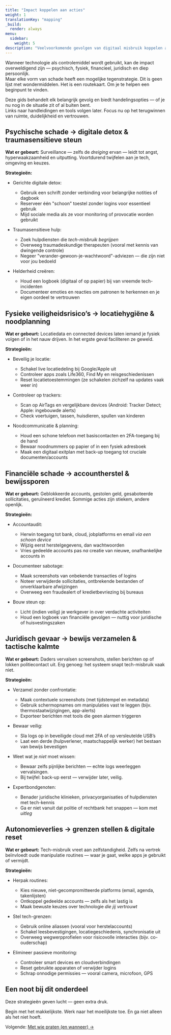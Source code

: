 ```yaml
---
title: "Impact koppelen aan acties"
weight: 1
translationKey: "mapping"
_build:
  render: always
menu:
  sidebar:
    weight: 5
description: "Veelvoorkomende gevolgen van digitaal misbruik koppelen aan realistische strategieën om de controle terug te krijgen."
---
```


Wanneer technologie als controlemiddel wordt gebruikt, kan de impact overweldigend zijn — psychisch, fysiek, financieel, juridisch en diep persoonlijk.  
Maar elke vorm van schade heeft een mogelijke tegenstrategie. Dit is geen lijst met wondermiddelen. Het is een routekaart. Om je te helpen een beginpunt te vinden.

Deze gids behandelt elk belangrijk gevolg en biedt handelingsopties — of je nu nog in de situatie zit of al buiten bent.  
Links naar handleidingen en tools volgen later. Focus nu op het terugwinnen van ruimte, duidelijkheid en vertrouwen.

## Psychische schade → digitale detox & traumasensitieve steun

**Wat er gebeurt:** Surveillance — zelfs de *dreiging* ervan — leidt tot angst, hyperwaakzaamheid en uitputting. Voortdurend twijfelen aan je tech, omgeving en keuzes.

**Strategieën:**

- Gerichte digitale detox:
  - Gebruik een schrift zonder verbinding voor belangrijke notities of dagboek  
  - Reserveer één "schoon" toestel zonder logins voor essentieel gebruik  
  - Mijd sociale media als ze voor monitoring of provocatie worden gebruikt  

- Traumasensitieve hulp:
  - Zoek hulpdiensten die *tech-misbruik begrijpen*  
  - Overweeg traumadeskundige therapeuten (vooral met kennis van dwingende controle)  
  - Negeer "verander-gewoon-je-wachtwoord"-adviezen — die zijn niet voor jou bedoeld  

- Helderheid creëren:
  - Houd een logboek (digitaal of op papier) bij van vreemde tech-incidenten  
  - Documenteer emoties en reacties om patronen te herkennen en je eigen oordeel te vertrouwen  

## Fysieke veiligheidsrisico’s → locatiehygiëne & noodplanning

**Wat er gebeurt:** Locatiedata en connected devices laten iemand je fysiek volgen of in het nauw drijven. In het ergste geval faciliteren ze geweld.

**Strategieën:**

- Beveilig je locatie:
  - Schakel live locatiedeling bij Google/Apple uit  
  - Controleer apps zoals Life360, Find My en reisgeschiedenissen  
  - Reset locatietoestemmingen (ze schakelen zichzelf na updates vaak weer in)  

- Controleer op trackers:
  - Scan op AirTags en vergelijkbare devices (Android: Tracker Detect; Apple: ingebouwde alerts)  
  - Check voertuigen, tassen, huisdieren, spullen van kinderen  

- Noodcommunicatie & planning:
  - Houd een schone telefoon met basiscontacten en 2FA-toegang bij de hand  
  - Bewaar noodnummers op papier of in een fysiek adresboek  
  - Maak een digitaal exitplan met back-up toegang tot cruciale documenten/accounts  

## Financiële schade → accountherstel & bewijssporen

**Wat er gebeurt:** Geblokkeerde accounts, gestolen geld, gesaboteerde sollicitaties, geruïneerd krediet. Sommige acties zijn stiekem, andere openlijk.

**Strategieën:**

- Accountaudit:
  - Herwin toegang tot bank, cloud, jobplatforms en email *via een schoon device*  
  - Wijzig eerst herstelgegevens, dan wachtwoorden  
  - Vries gedeelde accounts pas *na* creatie van nieuwe, onafhankelijke accounts in  

- Documenteer sabotage:
  - Maak screenshots van onbekende transacties of logins  
  - Noteer verwijderde sollicitaties, ontbrekende bestanden of onverklaarbare afwijzingen  
  - Overweeg een fraudealert of kredietbevriezing bij bureaus  

- Bouw steun op:
  - Licht (indien veilig) je werkgever in over verdachte activiteiten  
  - Houd een logboek van financiële gevolgen — nuttig voor juridische of huisvestingszaken  

## Juridisch gevaar → bewijs verzamelen & tactische kalmte

**Wat er gebeurt:** Daders vervalsen screenshots, stellen berichten op of lokken politiecontact uit. Erg genoeg: het systeem snapt tech-misbruik vaak niet.

**Strategieën:**

- Verzamel zonder confrontatie:
  - Maak contextuele screenshots (met tijdstempel en metadata)  
  - Gebruik schermopnames om manipulaties vast te leggen (bijv. thermostaatwijzigingen, app-alerts)  
  - Exporteer berichten met tools die geen alarmen triggeren  

- Bewaar veilig:
  - Sla logs op in beveiligde cloud met 2FA of op versleutelde USB’s  
  - Laat een derde (hulpverlener, maatschappelijk werker) het bestaan van bewijs bevestigen  

- Weet wat je *niet* moet wissen:
  - Bewaar zelfs pijnlijke berichten — echte logs weerleggen vervalsingen.  
  - Bij twijfel: back-up eerst — verwijder later, veilig.  

- Expertbondgenoten:
  - Benader juridische klinieken, privacyorganisaties of hulpdiensten met tech-kennis  
  - Ga er niet vanuit dat politie of rechtbank het snappen — kom met *uitleg*  

## Autonomieverlies → grenzen stellen & digitale reset

**Wat er gebeurt:** Tech-misbruik vreet aan zelfstandigheid. Zelfs na vertrek beïnvloedt oude manipulatie routines — waar je gaat, welke apps je gebruikt of vermijdt.

**Strategieën:**

- Herpak routines:
  - Kies nieuwe, niet-gecompromitteerde platforms (email, agenda, takenlijsten)  
  - Ontkoppel gedeelde accounts — zelfs als het lastig is  
  - Maak bewuste keuzes over technologie *die jij vertrouwt*  

- Stel tech-grenzen:
  - Gebruik online aliassen (vooral voor herstelaccounts)  
  - Schakel leesbevestigingen, locatiegeschiedenis, synchronisatie uit  
  - Overweeg wegwerpprofielen voor risicovolle interacties (bijv. co-ouderschap)  

- Elimineer passieve monitoring:
  - Controleer smart devices en cloudverbindingen  
  - Reset gebruikte apparaten of verwijder logins  
  - Schrap onnodige permissies — vooral camera, microfoon, GPS  

## Een noot bij dit onderdeel

Deze strategieën geven lucht — geen extra druk.  

Begin met het makkelijkste. Werk naar het moeilijkste toe. En ga niet alleen als het niet hoeft.  

Volgende: [Met wie praten (en wanneer) →](/docs/take-back-power/who)
